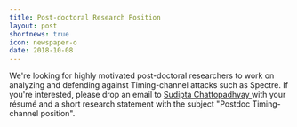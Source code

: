 ```yaml
---
title: Post-doctoral Research Position
layout: post
shortnews: true
icon: newspaper-o
date: 2018-10-08
---
```


We're looking for highly motivated post-doctoral researchers to work on analyzing and defending against Timing-channel attacks such as Spectre. If you're interested, please drop an email to <a href="mailto:sudipta_chattopadhyay@sutd.edu.sg"> Sudipta Chattopadhyay </a> with your résumé and a short research statement with the subject "Postdoc Timing-channel position".
